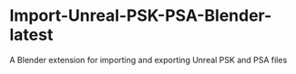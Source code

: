 # Import-Unreal-PSK-PSA-Blender-latest
A Blender extension for importing and exporting Unreal PSK and PSA files

